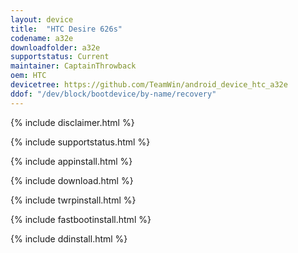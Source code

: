 ```yaml
---
layout: device
title:  "HTC Desire 626s"
codename: a32e
downloadfolder: a32e
supportstatus: Current
maintainer: CaptainThrowback
oem: HTC
devicetree: https://github.com/TeamWin/android_device_htc_a32e
ddof: "/dev/block/bootdevice/by-name/recovery"
---
```


{% include disclaimer.html %}

{% include supportstatus.html %}

{% include appinstall.html %}

{% include download.html %}

{% include twrpinstall.html %}

{% include fastbootinstall.html %}

{% include ddinstall.html %}

